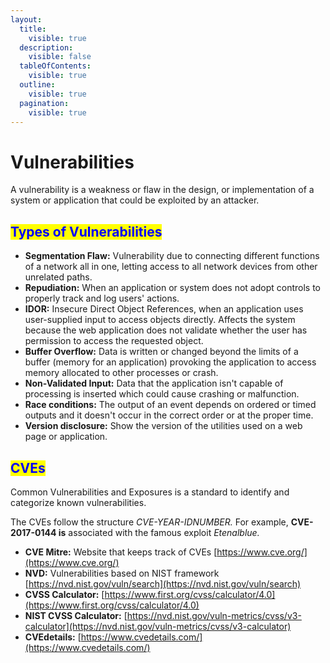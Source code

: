 ```yaml
---
layout:
  title:
    visible: true
  description:
    visible: false
  tableOfContents:
    visible: true
  outline:
    visible: true
  pagination:
    visible: true
---
```


# Vulnerabilities

A vulnerability is a weakness or flaw in the design, or implementation of a system or application that could be exploited by an attacker.&#x20;

## <mark style="color:blue;">Types of Vulnerabilities</mark>

* **Segmentation Flaw:** Vulnerability due to connecting different functions of a network all in one, letting access to all network devices from other unrelated paths.
* **Repudiation:** When an application or system does not adopt controls to properly track and log users' actions.
* **IDOR:** Insecure Direct Object References, when an application uses user-supplied input to access objects directly. Affects the system because the web application does not validate whether the user has permission to access the requested object.
* **Buffer Overflow:** Data is written or changed beyond the limits of a buffer (memory for an application) provoking the application to access memory allocated to other processes or crash.
* **Non-Validated Input:** Data that the application isn't capable of processing is inserted which could cause crashing or malfunction.
* **Race conditions:** The output of an event depends on ordered or timed outputs and it doesn't occur in the correct order or at the proper time.
* **Version disclosure:** Show the version of the utilities used on a web page or application.

## <mark style="color:blue;">CVEs</mark>

Common Vulnerabilities and Exposures is a standard to identify and categorize known vulnerabilities.&#x20;

The CVEs follow the structure _CVE-YEAR-IDNUMBER._ For example, **CVE-2017-0144 is** associated with the famous exploit _Etenalblue._

* **CVE Mitre:** Website that keeps track of CVEs [https://www.cve.org/](https://www.cve.org/)
* **NVD:** Vulnerabilities based on NIST framework [https://nvd.nist.gov/vuln/search](https://nvd.nist.gov/vuln/search)
* **CVSS Calculator:** [https://www.first.org/cvss/calculator/4.0](https://www.first.org/cvss/calculator/4.0)
* **NIST CVSS Calculator:** [https://nvd.nist.gov/vuln-metrics/cvss/v3-calculator](https://nvd.nist.gov/vuln-metrics/cvss/v3-calculator)
* **CVEdetails:** [https://www.cvedetails.com/](https://www.cvedetails.com/)
